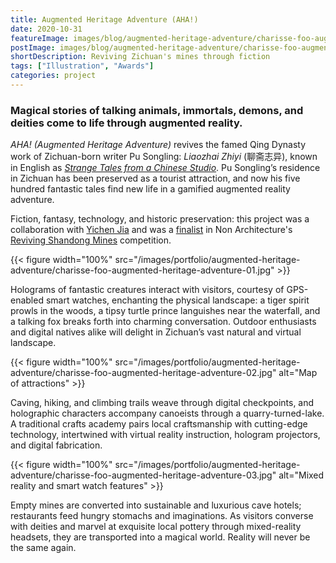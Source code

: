 ```yaml
---
title: Augmented Heritage Adventure (AHA!)
date: 2020-10-31
featureImage: images/blog/augmented-heritage-adventure/charisse-foo-augmented-heritage-adventure-01-thumbnail-v.jpg
postImage: images/blog/augmented-heritage-adventure/charisse-foo-augmented-heritage-adventure-01-header.jpg
shortDescription: Reviving Zichuan's mines through fiction
tags: ["Illustration", "Awards"]
categories: project
---
```


### Magical stories of talking animals, immortals, demons, and deities come to life through augmented reality.

_AHA! (Augmented Heritage Adventure)_ revives the famed Qing Dynasty work of Zichuan-born writer Pu Songling: _Liaozhai Zhiyi_ (聊斋志异), known in English as [_Strange Tales from a Chinese Studio_](https://en.wikipedia.org/wiki/Strange_Stories_from_a_Chinese_Studio). Pu Songling’s residence in Zichuan has been preserved as a tourist attraction, and now his five hundred fantastic tales find new life in a gamified augmented reality adventure.

Fiction, fantasy, technology, and historic preservation: this project was a collaboration with [Yichen Jia](https://yichenjia.github.io) and was a [finalist](https://www.nonarchitecture.eu/2021/03/13/aha-augmented-heritage-adventure/) in Non Architecture's [Reviving Shandong Mines](https://www.nonarchitecture.eu/reviving/) competition.

{{< figure width="100%" src="/images/portfolio/augmented-heritage-adventure/charisse-foo-augmented-heritage-adventure-01.jpg" >}}

Holograms of fantastic creatures interact with visitors, courtesy of GPS-enabled smart watches, enchanting the physical landscape: a tiger spirit prowls in the woods, a tipsy turtle prince languishes near the waterfall, and a talking fox breaks forth into charming conversation. Outdoor enthusiasts and digital natives alike will delight in Zichuan’s vast natural and virtual landscape.

{{< figure width="100%" src="/images/portfolio/augmented-heritage-adventure/charisse-foo-augmented-heritage-adventure-02.jpg" alt="Map of attractions" >}}

Caving, hiking, and climbing trails weave through digital checkpoints, and holographic characters accompany canoeists through a quarry-turned-lake. A traditional crafts academy pairs local craftsmanship with cutting-edge technology, intertwined with virtual reality instruction, hologram projectors, and digital fabrication.

{{< figure width="100%" src="/images/portfolio/augmented-heritage-adventure/charisse-foo-augmented-heritage-adventure-03.jpg" alt="Mixed reality and smart watch features" >}}

Empty mines are converted into sustainable and luxurious cave hotels; restaurants feed hungry stomachs and imaginations. As visitors converse with deities and marvel at exquisite local pottery through mixed-reality headsets, they are transported into a magical world. Reality will never be the same again.
